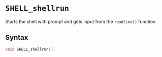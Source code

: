 # `SHELL_shellrun`

Starts the shell with prompt and gets input from the `readline()` function.
## Syntax

```C
void SHELL_shellrun();
```
